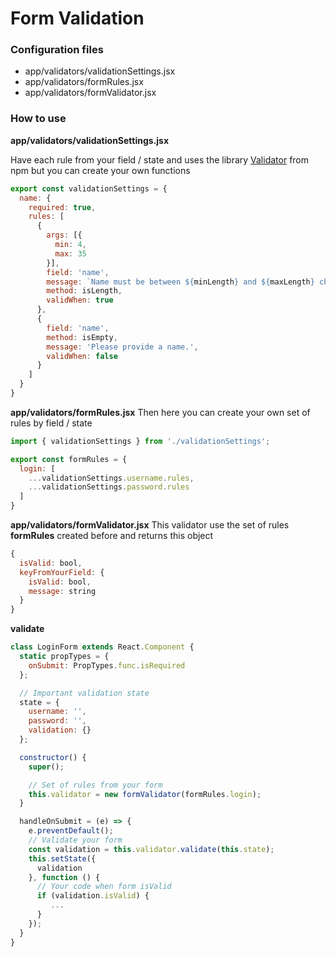 # Form Validation

### Configuration files

* app/validators/validationSettings.jsx
* app/validators/formRules.jsx
* app/validators/formValidator.jsx

### How to use

**app/validators/validationSettings.jsx**

Have each rule from your field / state and uses the library [Validator](https://github.com/chriso/validator.js) from npm but you can create your own functions
```javascript
export const validationSettings = {
  name: {
    required: true,
    rules: [
      {
        args: [{
          min: 4,
          max: 35
        }],
        field: 'name',
        message: `Name must be between ${minLength} and ${maxLength} characters.`,
        method: isLength,
        validWhen: true
      },
      {
        field: 'name',
        method: isEmpty,
        message: 'Please provide a name.',
        validWhen: false
      }
    ]
  }
}
```

**app/validators/formRules.jsx**
Then here you can create your own set of rules by field / state
```javascript
import { validationSettings } from './validationSettings';

export const formRules = {
  login: [
    ...validationSettings.username.rules,
    ...validationSettings.password.rules
  ]
}
```

**app/validators/formValidator.jsx**
This validator use the set of rules **formRules** created before and returns this object
```javascript
{
  isValid: bool,
  keyFromYourField: {
    isValid: bool,
    message: string
  }
}
```

**validate**
```javascript
class LoginForm extends React.Component {
  static propTypes = {
    onSubmit: PropTypes.func.isRequired
  };

  // Important validation state
  state = {
    username: '',
    password: '',
    validation: {}
  };

  constructor() {
    super();

    // Set of rules from your form
    this.validator = new formValidator(formRules.login);
  }

  handleOnSubmit = (e) => {
    e.preventDefault();
    // Validate your form
    const validation = this.validator.validate(this.state);
    this.setState({
      validation
    }, function () {
      // Your code when form isValid
      if (validation.isValid) {
         ...
      }
    });
  }
}
```
